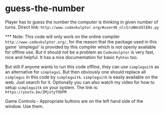 # guess-the-number
Player has to guess the number the computer is thinking in given number of turns.
Direct link: `http://www.codeskulptor.org/#user40_nlcSruNHcU5lERs.py`

*** Note: This code will only work on the online compiler `http://www.codeskulptor.org/`, for the reason that the package used in this game 'simplegui' is provided by this compiler which is not openly available for offline use. But it should not be a problem as `Codeskulptor` is very fast, nice and helpful. It has a nice documentation for basic `Pyhton` too.

But still if anyone wants to run this code offline, they can use `simpleguitk` as an alternative for `simplegui`. But then obviously one should replace all `simplegui` in this code by `simpleguitk`. `simpleguitk` is easily available on the web. Just search for it. Optionally you can also watch my video for how to setup `simpleguitk` on your system. The link is: `https://youtu.be/ZMjxtyTdUFM`

Game Controls:- Appropriate buttons are on the left hand side of the window. Use them.
